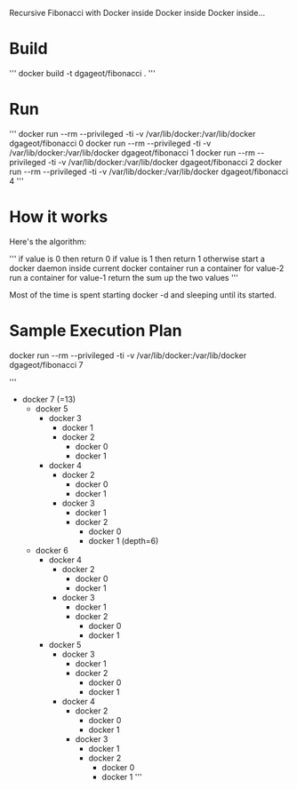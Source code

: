 Recursive Fibonacci with Docker inside Docker inside Docker inside...

# Build

'''
docker build -t dgageot/fibonacci .
'''

# Run

'''
docker run --rm --privileged -ti -v /var/lib/docker:/var/lib/docker dgageot/fibonacci 0
docker run --rm --privileged -ti -v /var/lib/docker:/var/lib/docker dgageot/fibonacci 1
docker run --rm --privileged -ti -v /var/lib/docker:/var/lib/docker dgageot/fibonacci 2
docker run --rm --privileged -ti -v /var/lib/docker:/var/lib/docker dgageot/fibonacci 4
'''

# How it works

Here's the algorithm:

'''
if value is 0 then return 0
if value is 1 then return 1
otherwise
start a docker daemon inside current docker container
run a container for value-2
run a container for value-1
return the sum up the two values
'''

Most of the time is spent starting docker -d and sleeping until its started.

# Sample Execution Plan

docker run --rm --privileged -ti -v /var/lib/docker:/var/lib/docker dgageot/fibonacci 7

'''
- docker 7 (=13)
  - docker 5
    - docker 3
      - docker 1
      - docker 2
        - docker 0
        - docker 1
    - docker 4
      - docker 2
        - docker 0
        - docker 1
      - docker 3
        - docker 1
        - docker 2
          - docker 0
          - docker 1 (depth=6)
  - docker 6
    - docker 4
      - docker 2
        - docker 0
        - docker 1
      - docker 3
        - docker 1
        - docker 2
          - docker 0
          - docker 1
    - docker 5
      - docker 3
        - docker 1
        - docker 2
          - docker 0
          - docker 1
      - docker 4
        - docker 2
          - docker 0
          - docker 1
        - docker 3
          - docker 1
          - docker 2
            - docker 0
            - docker 1
'''